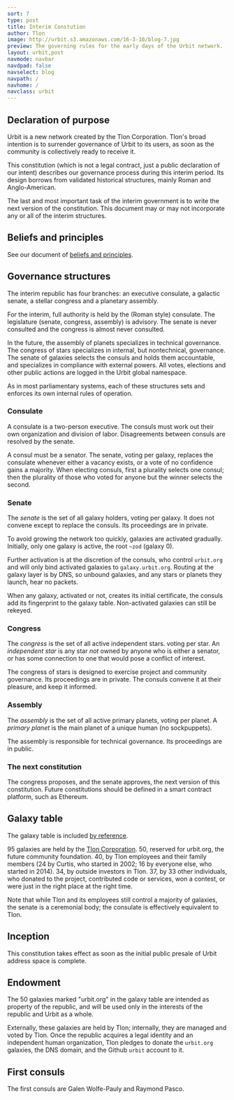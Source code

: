 ```yaml
---
sort: 7
type: post
title: Interim Constution
author: Tlon
image: http://urbit.s3.amazonaws.com/16-3-10/blog-7.jpg
preview: The governing rules for the early days of the Urbit network.
layout: urbit,post
navmode: navbar
navdpad: false
navselect: blog
navpath: /
navhome: /
navclass: urbit
---
```


## Declaration of purpose

Urbit is a new network created by the Tlon Corporation.  Tlon's
broad intention is to surrender governance of Urbit to its users,
as soon as the community is collectively ready to receive it.

This constitution (which is not a legal contract, just a public
declaration of our intent) describes our governance process
during this interim period.  Its design borrows from validated
historical structures, mainly Roman and Anglo-American.

The last and most important task of the interim government is to
write the next version of the constitution.  This document may or
may not incorporate any or all of the interim structures.

## Beliefs and principles

See our document of [beliefs and principles](../principles).

## Governance structures

The interim republic has four branches: an executive consulate, a
galactic senate, a stellar congress and a planetary assembly.

For the interim, full authority is held by the (Roman style)
consulate.  The legislature (senate, congress, assembly) is
advisory.  The senate is never consulted and the congress is
almost never consulted.

In the future, the assembly of planets specializes in technical
governance.  The congress of stars specializes in internal, but
nontechnical, governance.  The senate of galaxies selects the
consuls and holds them accountable, and specializes in compliance
with external powers.  All votes, elections and other public
actions are logged in the Urbit global namespace.

As in most parliamentary systems, each of these structures sets
and enforces its own internal rules of operation.

### Consulate

A consulate is a two-person executive.  The consuls must work out
their own organization and division of labor.  Disagreements
between consuls are resolved by the senate.

A consul must be a senator.  The senate, voting per galaxy,
replaces the consulate whenever either a vacancy exists, or a
vote of no confidence gains a majority.  When electing consuls,
first a plurality selects one consul; then the plurality of those
who voted for anyone but the winner selects the second.

### Senate

The *senate* is the set of all galaxy holders, voting per galaxy.
It does not convene except to replace the consuls.  Its
proceedings are in private.

To avoid growing the network too quickly, galaxies are activated
gradually.  Initially, only one galaxy is active, the root `~zod`
(galaxy 0).

Further activation is at the discretion of the consuls, who
control `urbit.org` and will only bind activated galaxies to
`galaxy.urbit.org`.  Routing at the galaxy layer is by DNS, so
unbound galaxies, and any stars or planets they launch, hear no
packets.

When any galaxy, activated or not, creates its initial
certificate, the consuls add its fingerprint to the galaxy table.
Non-activated galaxies can still be rekeyed.

### Congress

The *congress* is the set of all active independent stars.
voting per star.  An *independent star* is any star *not* owned
by anyone who is either a senator, or has some connection to one
that would pose a conflict of interest.

The congress of stars is designed to exercise project and
community governance.  Its proceedings are in private.  The
consuls convene it at their pleasure, and keep it informed.

### Assembly

The *assembly* is the set of all active primary planets, voting
per planet.  A *primary planet* is the main planet of a unique
human (no sockpuppets).

The assembly is responsible for technical governance.  Its
proceedings are in public.

### The next constitution

The congress proposes, and the senate approves, the next version
of this constitution.  Future constitutions should be defined in
a smart contract platform, such as Ethereum.

## Galaxy table

The galaxy table is included [by reference]().  

95 galaxies are held by the [Tlon Corporation](../company).  50,
reserved for urbit.org, the future community foundation.  40, by
Tlon employees and their family members (24 by Curtis, who
started in 2002; 16 by everyone else, who started in 2014).  34,
by outside investors in Tlon.  37, by 33 other individuals, who
donated to the project, contributed code or services, won a
contest, or were just in the right place at the right time.

Note that while Tlon and its employees still control a majority
of galaxies, the senate is a ceremonial body; the consulate is
effectively equivalent to Tlon.

## Inception

This constitution takes effect as soon as the initial public
presale of Urbit address space is complete.

## Endowment

The 50 galaxies marked "urbit.org" in the galaxy table are
intended as property of the republic, and will be used only in
the interests of the republic and Urbit as a whole.

Externally, these galaxies are held by Tlon; internally, they are
managed and voted by Tlon.  Once the republic acquires a legal
identity and an independent human organization, Tlon pledges to
donate the `urbit.org` galaxies, the DNS domain, and the Github
`urbit` account to it.

## First consuls

The first consuls are Galen Wolfe-Pauly and Raymond Pasco.
